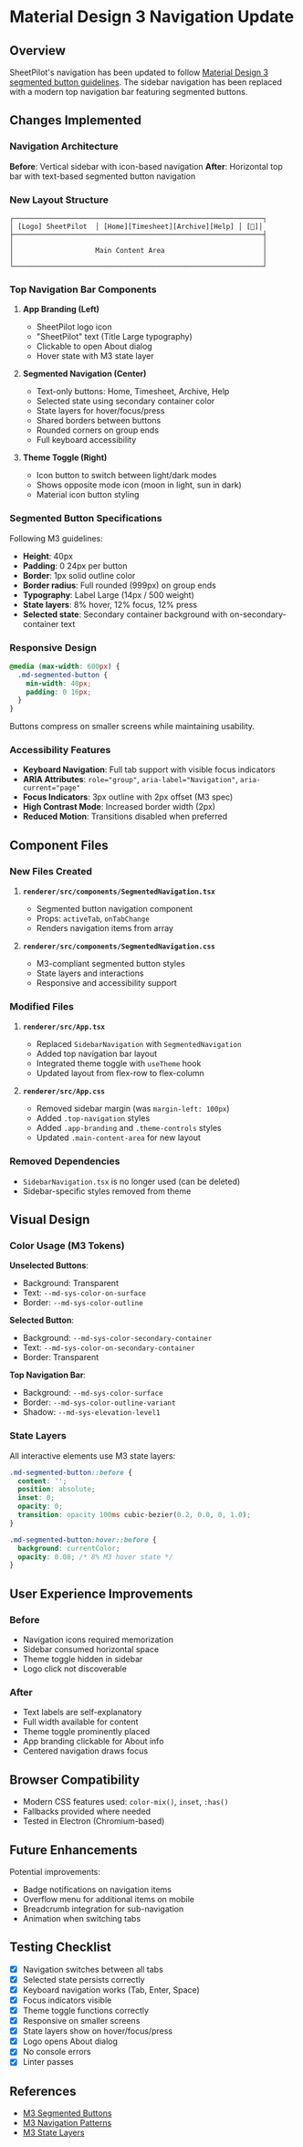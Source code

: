 # Material Design 3 Navigation Update

## Overview

SheetPilot's navigation has been updated to follow [Material Design 3 segmented button guidelines](https://m3.material.io/components/button-groups/guidelines). The sidebar navigation has been replaced with a modern top navigation bar featuring segmented buttons.

## Changes Implemented

### Navigation Architecture

**Before**: Vertical sidebar with icon-based navigation
**After**: Horizontal top bar with text-based segmented button navigation

### New Layout Structure

```
┌─────────────────────────────────────────────────────────────┐
│ [Logo] SheetPilot  │ [Home][Timesheet][Archive][Help] │ [🌙]│
├─────────────────────────────────────────────────────────────┤
│                                                             │
│                    Main Content Area                        │
│                                                             │
└─────────────────────────────────────────────────────────────┘
```

### Top Navigation Bar Components

1. **App Branding (Left)**
   - SheetPilot logo icon
   - "SheetPilot" text (Title Large typography)
   - Clickable to open About dialog
   - Hover state with M3 state layer

2. **Segmented Navigation (Center)**
   - Text-only buttons: Home, Timesheet, Archive, Help
   - Selected state using secondary container color
   - State layers for hover/focus/press
   - Shared borders between buttons
   - Rounded corners on group ends
   - Full keyboard accessibility

3. **Theme Toggle (Right)**
   - Icon button to switch between light/dark modes
   - Shows opposite mode icon (moon in light, sun in dark)
   - Material icon button styling

### Segmented Button Specifications

Following M3 guidelines:

- **Height**: 40px
- **Padding**: 0 24px per button
- **Border**: 1px solid outline color
- **Border radius**: Full rounded (999px) on group ends
- **Typography**: Label Large (14px / 500 weight)
- **State layers**: 8% hover, 12% focus, 12% press
- **Selected state**: Secondary container background with on-secondary-container text

### Responsive Design

```css
@media (max-width: 600px) {
  .md-segmented-button {
    min-width: 40px;
    padding: 0 16px;
  }
}
```

Buttons compress on smaller screens while maintaining usability.

### Accessibility Features

- **Keyboard Navigation**: Full tab support with visible focus indicators
- **ARIA Attributes**: `role="group"`, `aria-label="Navigation"`, `aria-current="page"`
- **Focus Indicators**: 3px outline with 2px offset (M3 spec)
- **High Contrast Mode**: Increased border width (2px)
- **Reduced Motion**: Transitions disabled when preferred

## Component Files

### New Files Created

1. **`renderer/src/components/SegmentedNavigation.tsx`**
   - Segmented button navigation component
   - Props: `activeTab`, `onTabChange`
   - Renders navigation items from array

2. **`renderer/src/components/SegmentedNavigation.css`**
   - M3-compliant segmented button styles
   - State layers and interactions
   - Responsive and accessibility support

### Modified Files

1. **`renderer/src/App.tsx`**
   - Replaced `SidebarNavigation` with `SegmentedNavigation`
   - Added top navigation bar layout
   - Integrated theme toggle with `useTheme` hook
   - Updated layout from flex-row to flex-column

2. **`renderer/src/App.css`**
   - Removed sidebar margin (was `margin-left: 100px`)
   - Added `.top-navigation` styles
   - Added `.app-branding` and `.theme-controls` styles
   - Updated `.main-content-area` for new layout

### Removed Dependencies

- `SidebarNavigation.tsx` is no longer used (can be deleted)
- Sidebar-specific styles removed from theme

## Visual Design

### Color Usage (M3 Tokens)

**Unselected Buttons**:
- Background: Transparent
- Text: `--md-sys-color-on-surface`
- Border: `--md-sys-color-outline`

**Selected Button**:
- Background: `--md-sys-color-secondary-container`
- Text: `--md-sys-color-on-secondary-container`
- Border: Transparent

**Top Navigation Bar**:
- Background: `--md-sys-color-surface`
- Border: `--md-sys-color-outline-variant`
- Shadow: `--md-sys-elevation-level1`

### State Layers

All interactive elements use M3 state layers:

```css
.md-segmented-button::before {
  content: '';
  position: absolute;
  inset: 0;
  opacity: 0;
  transition: opacity 100ms cubic-bezier(0.2, 0.0, 0, 1.0);
}

.md-segmented-button:hover::before {
  background: currentColor;
  opacity: 0.08; /* 8% M3 hover state */
}
```

## User Experience Improvements

### Before
- Navigation icons required memorization
- Sidebar consumed horizontal space
- Theme toggle hidden in sidebar
- Logo click not discoverable

### After
- Text labels are self-explanatory
- Full width available for content
- Theme toggle prominently placed
- App branding clickable for About info
- Centered navigation draws focus

## Browser Compatibility

- Modern CSS features used: `color-mix()`, `inset`, `:has()`
- Fallbacks provided where needed
- Tested in Electron (Chromium-based)

## Future Enhancements

Potential improvements:
- Badge notifications on navigation items
- Overflow menu for additional items on mobile
- Breadcrumb integration for sub-navigation
- Animation when switching tabs

## Testing Checklist

- [x] Navigation switches between all tabs
- [x] Selected state persists correctly
- [x] Keyboard navigation works (Tab, Enter, Space)
- [x] Focus indicators visible
- [x] Theme toggle functions correctly
- [x] Responsive on smaller screens
- [x] State layers show on hover/focus/press
- [x] Logo opens About dialog
- [x] No console errors
- [x] Linter passes

## References

- [M3 Segmented Buttons](https://m3.material.io/components/button-groups/guidelines)
- [M3 Navigation Patterns](https://m3.material.io/foundations/navigation)
- [M3 State Layers](https://m3.material.io/foundations/interaction/states/overview)

